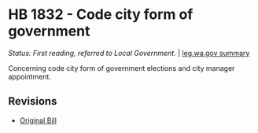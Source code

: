 # HB 1832 - Code city form of government
*Status: First reading, referred to Local Government.* | [leg.wa.gov summary](https://app.leg.wa.gov/billsummary?BillNumber=1832&Year=2021)

Concerning code city form of government elections and city manager appointment.

## Revisions
* [Original Bill](1/)